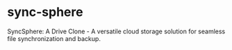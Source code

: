 # sync-sphere
SyncSphere: A Drive Clone - A versatile cloud storage solution for seamless file synchronization and backup.
